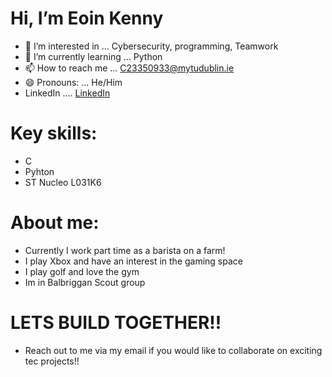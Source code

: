  # Hi, I’m Eoin Kenny
 
- 👀 I’m interested in ... Cybersecurity, programming, Teamwork
- 🌱 I’m currently learning ... Python
- 📫 How to reach me ... C23350933@mytudublin.ie
- 😄 Pronouns: ... He/Him
- LinkedIn .... [LinkedIn](https://www.linkedin.com/in/eoin-kenny-161b0a275/)

# Key skills:

- C
- Pyhton
- ST Nucleo L031K6
  
# About me:

- Currently I work part time as a barista on a farm!
- I play Xbox and have an interest in the gaming space
- I play golf and love the gym
- Im in Balbriggan Scout group 

# LETS BUILD TOGETHER!!

- Reach out to me via my email if you would like to collaborate on exciting tec projects!!


